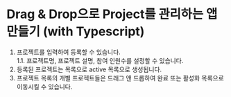 ﻿# Drag & Drop으로 Project를 관리하는 앱 만들기 (with Typescript)

1. 프로젝트를 입력하여 등록할 수 있습니다.<br/>
   1.1. 프로젝트명, 프로젝트 설명, 참여 인원수를 설정할 수 있습니다.
2. 등록된 프로젝트는 목록으로 active 목록으로 생성됩니다.
3. 프로젝트 목록의 개별 프로젝트들은 드래그 앤 드롭하여 완료 또는 활성화 목록으로 이동시킬 수 있습니다.
